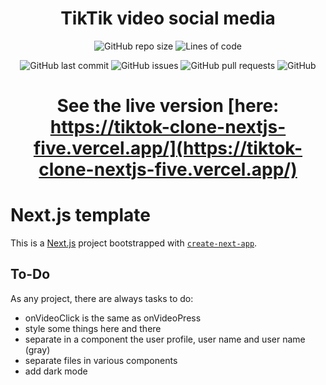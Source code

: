 <div style="text-align: center">

# TikTik video social media

![GitHub repo size](https://img.shields.io/github/repo-size/AucaCoyan/tiktok-clone-nextjs)
![Lines of code](https://img.shields.io/tokei/lines/github/AucaCoyan/tiktok-clone-nextjs)

![GitHub last commit](https://img.shields.io/github/last-commit/AucaCoyan/tiktok-clone-nextjs)
![GitHub issues](https://img.shields.io/github/issues/AucaCoyan/tiktok-clone-nextjs)
![GitHub pull requests](https://img.shields.io/github/issues-pr/AucaCoyan/tiktok-clone-nextjs)
![GitHub](https://img.shields.io/github/license/AucaCoyan/tiktok-clone-nextjs)

# See the live version [here: https://tiktok-clone-nextjs-five.vercel.app/](https://tiktok-clone-nextjs-five.vercel.app/)

</div>

# Next.js template

This is a [Next.js](https://nextjs.org/) project bootstrapped with [`create-next-app`](https://github.com/vercel/next.js/tree/canary/packages/create-next-app).

## To-Do

As any project, there are always tasks to do:

- onVideoClick is the same as onVideoPress
- style some things here and there
- separate in a component the user profile, user name and user name (gray)
- separate files in various components
- add dark mode
